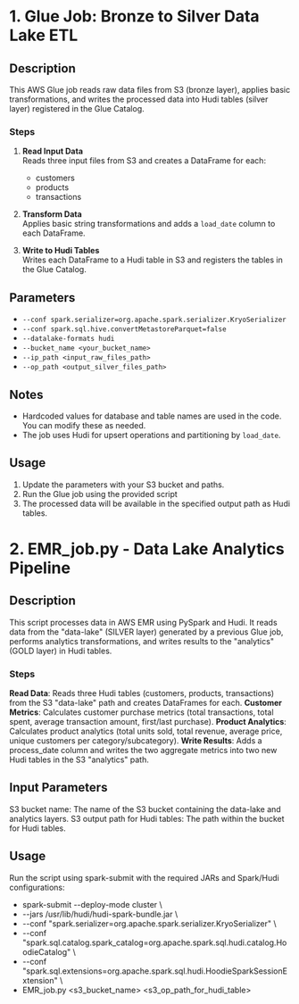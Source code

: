 # 1. Glue Job: Bronze to Silver Data Lake ETL

## Description

This AWS Glue job reads raw data files from S3 (bronze layer), applies basic transformations, and writes the processed data into Hudi tables (silver layer) registered in the Glue Catalog.

### Steps

1. **Read Input Data**  
   Reads three input files from S3 and creates a DataFrame for each:
   - customers
   - products
   - transactions

2. **Transform Data**  
   Applies basic string transformations and adds a `load_date` column to each DataFrame.

3. **Write to Hudi Tables**  
   Writes each DataFrame to a Hudi table in S3 and registers the tables in the Glue Catalog.

## Parameters

- `--conf spark.serializer=org.apache.spark.serializer.KryoSerializer`
- `--conf spark.sql.hive.convertMetastoreParquet=false`
- `--datalake-formats hudi`
- `--bucket_name <your_bucket_name>`
- `--ip_path <input_raw_files_path>`
- `--op_path <output_silver_files_path>`

## Notes

- Hardcoded values for database and table names are used in the code.  
  You can modify these as needed.
- The job uses Hudi for upsert operations and partitioning by `load_date`.

## Usage

1. Update the parameters with your S3 bucket and paths.
2. Run the Glue job using the provided script
3. The processed data will be available in the specified output path as Hudi tables.


# 2. EMR_job.py - Data Lake Analytics Pipeline

## Description
This script processes data in AWS EMR using PySpark and Hudi. It reads data from the "data-lake" (SILVER layer) generated by a previous Glue job, performs analytics transformations, and writes results to the "analytics" (GOLD layer) in Hudi tables.

### Steps
**Read Data**: Reads three Hudi tables (customers, products, transactions) from the S3 "data-lake" path and creates DataFrames for each.
**Customer Metrics**: Calculates customer purchase metrics (total transactions, total spent, average transaction amount, first/last purchase).
**Product Analytics**: Calculates product analytics (total units sold, total revenue, average price, unique customers per category/subcategory).
**Write Results**: Adds a process_date column and writes the two aggregate metrics into two new Hudi tables in the S3 "analytics" path.

## Input Parameters
S3 bucket name: The name of the S3 bucket containing the data-lake and analytics layers.
S3 output path for Hudi tables: The path within the bucket for Hudi tables.

## Usage
Run the script using spark-submit with the required JARs and Spark/Hudi configurations:
- spark-submit --deploy-mode cluster \
-  --jars /usr/lib/hudi/hudi-spark-bundle.jar \
-   --conf "spark.serializer=org.apache.spark.serializer.KryoSerializer" \
-   --conf "spark.sql.catalog.spark_catalog=org.apache.spark.sql.hudi.catalog.HoodieCatalog" \
-   --conf "spark.sql.extensions=org.apache.spark.sql.hudi.HoodieSparkSessionExtension" \
-   EMR_job.py <s3_bucket_name> <s3_op_path_for_hudi_table>




